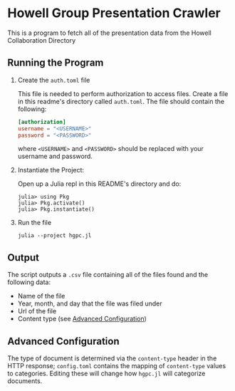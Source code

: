 # Howell Group Presentation Crawler

This is a program to fetch all of the presentation data from the Howell Collaboration Directory

## Running the Program

1. Create the `auth.toml` file
   
   This file is needed to perform authorization to access files. Create a file in this readme's directory called `auth.toml`. The file should contain the following:
   ```toml
   [authorization]
   username = "<USERNAME>"
   password = "<PASSWORD>"
   ```
   where `<USERNAME>` and `<PASSWORD>` should be replaced with your username and password.
1. Instantiate the Project:
   
   Open up a Julia repl in this README's directory and do:
   ```
   julia> using Pkg
   julia> Pkg.activate()
   julia> Pkg.instantiate()
   ```
1. Run the file
   
   ```
   julia --project hgpc.jl
   ```

## Output
The script outputs a `.csv` file containing all of  the files found and the following data:

- Name of the file
- Year, month, and day that the file was filed under
- Url of the file
- Content type (see [Advanced Configuration](#advanced-configuration))

## Advanced Configuration
The type of document is determined via the `content-type` header in the HTTP response; `config.toml` contains the mapping of `content-type` values to categories. Editing these will change how `hgpc.jl` will categorize documents.